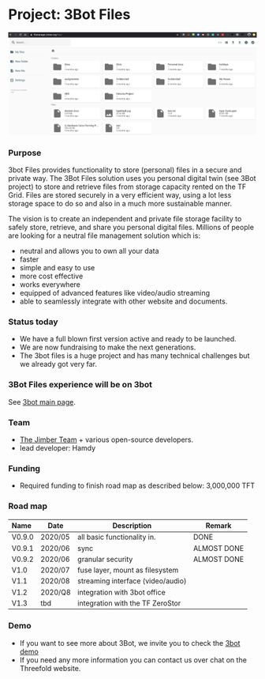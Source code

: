 # Project: 3Bot Files

![](./img/file_manager.png)

### Purpose

3bot Files provides functionality to store (personal) files in a secure and private way. The 3Bot Files solution uses you personal digital twin (see 3Bot project) to store and retrieve files from storage capacity rented on the TF Grid. Files are stored securely in a very efficient way, using a lot less storage space to do so and also in a much more sustainable manner.

The vision is to create an independent and private file storage facility to safely store, retrieve, and share you personal digital files. Millions of people are looking for a neutral file management solution which is: 
- neutral and allows you to own all your data
- faster
- simple and easy to use
- more cost effective
- works everywhere 
- equipped of advanced features like video/audio streaming
- able to seamlessly integrate with other website and documents.

### Status today

- We have a full blown first version active and ready to be launched.
- We are now fundraising to make the next generations.
- The 3bot files is a huge project and has many technical challenges but we already got very far. 

### 3Bot Files experience will be on 3bot
See [3bot main page](3botproj).

### Team

- [The Jimber Team](https://www.jimber.org/securityBroker.html) + various open-source developers.
- lead developer: Hamdy

### Funding

- Required funding to finish road map as described below: 3,000,000 TFT

### Road map

| Name         | Date   | Description | Remark |
|:-------------|--------|-------------|-----------------|
| V0.9.0 |  2020/05 | all basic functionality in. | DONE |
| V0.9.1 |  2020/06 | sync | ALMOST DONE |
| V0.9.2 |  2020/06 | granular security | ALMOST DONE |
| V1.0 |  2020/07 | fuse layer, mount as filesystem |  |
| V1.1 |  2020/08 | streaming interface (video/audio) |  |
| V1.2 |  2020/Q8 | integration with 3bot office |  |
| V1.3 |  tbd | integration with the TF ZeroStor |  |

### Demo

- If you want to see more about 3Bot, we invite you to check the [3bot demo](3botdemo.md)
- If you need any more information you can contact us over chat on the Threefold website.